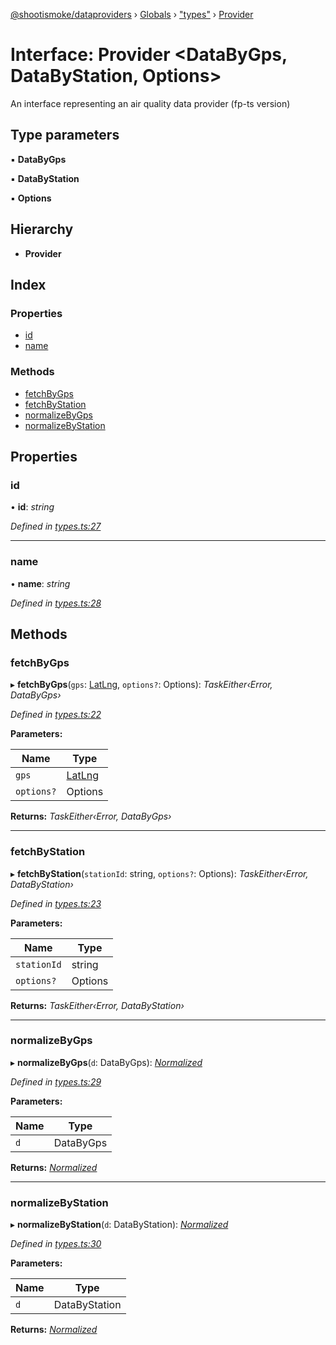 [@shootismoke/dataproviders](../README.md) › [Globals](../globals.md) › ["types"](../modules/_types_.md) › [Provider](_types_.provider.md)

# Interface: Provider <**DataByGps, DataByStation, Options**>

An interface representing an air quality data provider (fp-ts version)

## Type parameters

▪ **DataByGps**

▪ **DataByStation**

▪ **Options**

## Hierarchy

* **Provider**

## Index

### Properties

* [id](_types_.provider.md#id)
* [name](_types_.provider.md#name)

### Methods

* [fetchByGps](_types_.provider.md#fetchbygps)
* [fetchByStation](_types_.provider.md#fetchbystation)
* [normalizeByGps](_types_.provider.md#normalizebygps)
* [normalizeByStation](_types_.provider.md#normalizebystation)

## Properties

###  id

• **id**: *string*

*Defined in [types.ts:27](https://github.com/shootismoke/common/blob/5e67d25/packages/dataproviders/src/types.ts#L27)*

___

###  name

• **name**: *string*

*Defined in [types.ts:28](https://github.com/shootismoke/common/blob/5e67d25/packages/dataproviders/src/types.ts#L28)*

## Methods

###  fetchByGps

▸ **fetchByGps**(`gps`: [LatLng](_types_.latlng.md), `options?`: Options): *TaskEither‹Error, DataByGps›*

*Defined in [types.ts:22](https://github.com/shootismoke/common/blob/5e67d25/packages/dataproviders/src/types.ts#L22)*

**Parameters:**

Name | Type |
------ | ------ |
`gps` | [LatLng](_types_.latlng.md) |
`options?` | Options |

**Returns:** *TaskEither‹Error, DataByGps›*

___

###  fetchByStation

▸ **fetchByStation**(`stationId`: string, `options?`: Options): *TaskEither‹Error, DataByStation›*

*Defined in [types.ts:23](https://github.com/shootismoke/common/blob/5e67d25/packages/dataproviders/src/types.ts#L23)*

**Parameters:**

Name | Type |
------ | ------ |
`stationId` | string |
`options?` | Options |

**Returns:** *TaskEither‹Error, DataByStation›*

___

###  normalizeByGps

▸ **normalizeByGps**(`d`: DataByGps): *[Normalized](../modules/_types_.md#normalized)*

*Defined in [types.ts:29](https://github.com/shootismoke/common/blob/5e67d25/packages/dataproviders/src/types.ts#L29)*

**Parameters:**

Name | Type |
------ | ------ |
`d` | DataByGps |

**Returns:** *[Normalized](../modules/_types_.md#normalized)*

___

###  normalizeByStation

▸ **normalizeByStation**(`d`: DataByStation): *[Normalized](../modules/_types_.md#normalized)*

*Defined in [types.ts:30](https://github.com/shootismoke/common/blob/5e67d25/packages/dataproviders/src/types.ts#L30)*

**Parameters:**

Name | Type |
------ | ------ |
`d` | DataByStation |

**Returns:** *[Normalized](../modules/_types_.md#normalized)*
